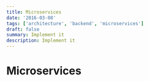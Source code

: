 ```yaml
---
title: Microservices
date: '2016-03-08'
tags: ['architecture', 'backend', 'microservices']
draft: false
summary: Implement it
description: Implement it
---
```

# Microservices




